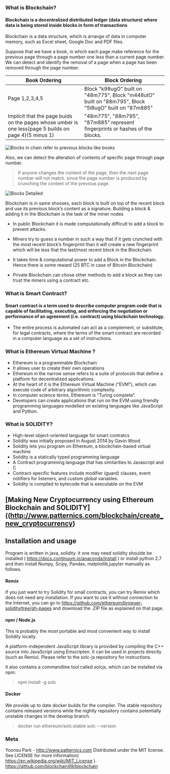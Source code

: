 ### What is Blockchain?
#### Blockchain is a decentralized distributed ledger (data structure) where data is being stored inside blocks in form of transactions

Blockchain is a data structure, which is arrange of data in computer memory, such as Excel sheet, Google Doc and PDF files.

Suppose that we have a book, in which each page make reference for the previous page through a page number one less than a current page number. We can detect and identify the removal of a page when a page has been removed through the page number.

| Book Ordering | Block Ordering |
|--------------|---------------|
| Page 1,2,3,4,5 | Block "k98ugO" built on "48m775", Block "m448utO" built on "88m795", Block "5l8ugO" built on "87m885" | 
| Implicit that the page buids on the pages whose umber is one less(page 5 builds on page 4)(5 minus 1) | "48m775", "88m795", "87m885" represent fingerprints or hashes of the blocks.  | 

![Blocks in chain refer to previous blocks like books]({{http://www.patternics.com}}/blockchain/image/bl1.JPG)

Also, we can detect the alteration of contents of specific page through page number.
>If anyone changes the content of the page,  then the next page number will not match. 
>since the page number is produced by crunching the content of the previous page.    

![Blocks Detailed]({{http://www.patternics.com}}/blockchain/image/bl2.JPG)

Blockchain is in same shooses, each block is built on top of the recent block and use its
previous block’s content as a signature. Building a block & adding it in the Blockchain is the task of the miner nodes

* In public Blockchain it is made computationally difficult to add a block to prevent
attacks.

* Miners try to guess a number in such a way that if it gets crunched with the most
recent block’s fingerprint than it will create a new fingerprint which will be less that the
last/most recent block in the Blockchain.

* It takes time & computational power to add a Block in the Blockchain. Hence there is
some reward (25 BTC in case of Bitcoin Blockchain)

* Private Blockchain can chose other methods to add a block as they can trust the
miners using a contract etc.

### What is Smart Contract?
#### Smart contract is a term used to describe computer program code that is capable of facilitating, executing, and enforcing the negotiation or performance of an agreement (i.e. contract) using blockchain technology.

* The entire process is automated can act as a complement, or substitute, for legal contracts, where the terms of the smart contract are recorded in a computer language as a set of instructions.

### What is Ethereum Virtual Machine ?
* Ethereum is a programmable Blockchain
* It allows user to create their own operations
* Ethereum in the narrow sense refers to a suite of protocols that define a platform for decentralized applications.
* At the heart of it is the Ethereum Virtual Machine (“EVM”), which can execute code of arbitrary algorithmic complexity.
* In computer science terms, Ethereum is “Turing complete”.
* Developers can create applications that run on the EVM using friendly programming languages modelled on existing languages like JavaScript and Python.

### What is SOLIDITY?
* High-level object-oriented language for smart contratcs
* Solidity was initially proposed in August 2014 by Gavin Wood
* Solidity lets you program on Ethereum, a blockchain-based virtual machine
* Solidity is a statically typed programming language
* A Contract programming language that has similarities to Javascript and C
* Contract-specific features include modifier (guard) clauses, event notifiers for listeners, and custom global variables.
* Solidity is compiled to bytecode that is executable on the EVM

## [Making New Cryptocurrency using Ethereum Blockchain and SOLIDITY]((http://www.patternics.com/blockchain/create_new_cryptocurrency)




## Installation and usage
Program is written in java, solidity. it one may need solidity shoulde be installed ( https://docs.continuum.io/anaconda/install ) or install python 2.7 and then install Numpy, Scipy, Pandas, matplotlib,jupyter manually as follows.
#### Remix
If you just want to try Solidity for small contracts, you can try Remix which does not need any installation. If you want to use it without connection to the Internet, you can go to https://github.com/ethereum/browser-solidity/tree/gh-pages and download the .ZIP file as explained on that page.

#### npm / Node.js
This is probably the most portable and most convenient way to install Solidity locally.

A platform-independent JavaScript library is provided by compiling the C++ source into JavaScript using Emscripten. It can be used in projects directly (such as Remix). Please refer to the solc-js repository for instructions.

It also contains a commandline tool called solcjs, which can be installed via npm:

> npm install -g solc

#### Docker
We provide up to date docker builds for the compiler. The stable repository contains released versions while the nightly repository contains potentially unstable changes in the develop branch.

> docker run ethereum/solc:stable solc --version

### Meta

Yoonsu Park - http://www.patternics.com Distributed under the MIT license. See LICENSE for more information( https://en.wikipedia.org/wiki/MIT_License ). https://github.com/blockchain99/blockchain
